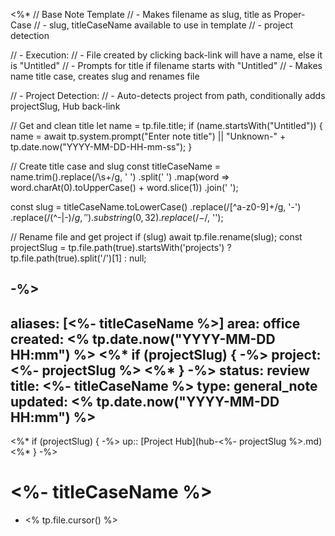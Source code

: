 <%*
// Base Note Template
// - Makes filename as slug, title as Proper-Case
// - slug, titleCaseName available to use in template
// - project detection

// - Execution:
// - File created by clicking back-link will have a name, else it is "Untitled"
// - Prompts for title if filename starts with "Untitled"
// - Makes name title case, creates slug and renames file

// - Project Detection:
// - Auto-detects project from path, conditionally adds projectSlug, Hub back-link

// Get and clean title
let name = tp.file.title;
if (name.startsWith("Untitled")) {
    name = await tp.system.prompt("Enter note title") || "Unknown-" + tp.date.now("YYYY-MM-DD-HH-mm-ss");
}

// Create title case and slug
const titleCaseName = name.trim().replace(/\s+/g, ' ')
  .split(' ')
  .map(word => word.charAt(0).toUpperCase() + word.slice(1))
  .join(' ');

const slug = titleCaseName.toLowerCase()
  .replace(/[^a-z0-9]+/g, '-')
  .replace(/(^-|-$)/g, '')
  .substring(0, 32)
  .replace(/-$/, '');

// Rename file and get project
if (slug) await tp.file.rename(slug);
const projectSlug = tp.file.path(true).startsWith('projects') ? tp.file.path(true).split('/')[1] : null;

-%>
---
aliases: [<%- titleCaseName %>]
area: office
created: <% tp.date.now("YYYY-MM-DD HH:mm") %>
<%* if (projectSlug) { -%>
project: <%- projectSlug %>
<%* } -%>
status: review
title: <%- titleCaseName %>
type: general_note
updated: <% tp.date.now("YYYY-MM-DD HH:mm") %>
---

<%* if (projectSlug) { -%>
up:: [Project Hub](hub-<%- projectSlug %>.md)
<%* } -%>

# <%- titleCaseName %>

- <% tp.file.cursor() %>

